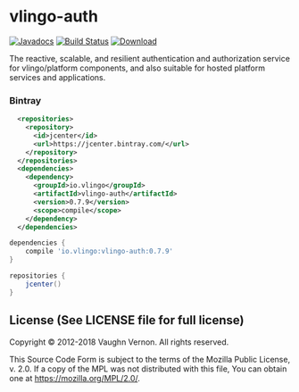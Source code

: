# vlingo-auth

[![Javadocs](http://javadoc.io/badge/io.vlingo/vlingo-auth.svg?color=brightgreen)](http://javadoc.io/doc/io.vlingo/vlingo-auth) [![Build Status](https://travis-ci.org/vlingo/vlingo-auth.svg?branch=master)](https://travis-ci.org/vlingo/vlingo-auth) [ ![Download](https://api.bintray.com/packages/vlingo/vlingo-platform-java/vlingo-auth/images/download.svg) ](https://bintray.com/vlingo/vlingo-platform-java/vlingo-auth/_latestVersion)

The reactive, scalable, and resilient authentication and authorization service for vlingo/platform components, and also suitable for hosted platform services and applications.

### Bintray

```xml
  <repositories>
    <repository>
      <id>jcenter</id>
      <url>https://jcenter.bintray.com/</url>
    </repository>
  </repositories>
  <dependencies>
    <dependency>
      <groupId>io.vlingo</groupId>
      <artifactId>vlingo-auth</artifactId>
      <version>0.7.9</version>
      <scope>compile</scope>
    </dependency>
  </dependencies>
```

```gradle
dependencies {
    compile 'io.vlingo:vlingo-auth:0.7.9'
}

repositories {
    jcenter()
}
```

License (See LICENSE file for full license)
-------------------------------------------
Copyright © 2012-2018 Vaughn Vernon. All rights reserved.

This Source Code Form is subject to the terms of the
Mozilla Public License, v. 2.0. If a copy of the MPL
was not distributed with this file, You can obtain
one at https://mozilla.org/MPL/2.0/.
